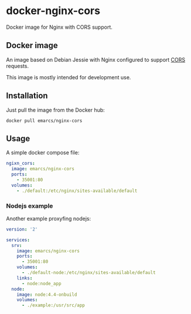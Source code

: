 # docker-nginx-cors

Docker image for Nginx with CORS support.

## Docker image

An image based on Debian Jessie with Nginx configured to
support [CORS](https://www.w3.org/TR/cors/#introduction) requests.

This image is mostly intended for development use.

## Installation

Just pull the image from the Docker hub:

```shell
docker pull emarcs/nginx-cors
```

## Usage

A simple docker compose file:

```yml
ngixn_cors:
  image: emarcs/nginx-cors
  ports:
    - 35001:80
  volumes:
    - ./default:/etc/nginx/sites-available/default
```

### Nodejs example

Another example proxyfing nodejs:

```yml
version: '2'

services:
  srv:
    image: emarcs/nginx-cors
    ports:
      - 35001:80
    volumes:
      - ./default-node:/etc/nginx/sites-available/default
    links:
      - node:node_app
  node:
    image: node:4.4-onbuild
    volumes:
      - ./example:/usr/src/app
```
